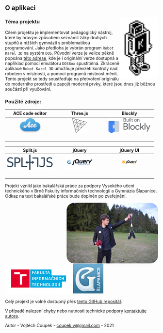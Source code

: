 ## O aplikaci

<img src="is/img/karel-old-transparent.png" alt="drawing" height="200" align="right"/>

### Téma projektu
Cílem projektu je implementovat pedagogický nástroj, které by hravým způsobem seznámil žáky druhých stupňů a nižších gymnázií s problematikou programování. Jako předloha je vybrán program `Robot Karel 3D` na systém `DOS`. Původní verze je velice pěkně popsána [této adrese](http://karel.webz.cz/uvodni-strana), kde je i originální verze dostupná a například pomocí emulátoru `DOSBox` spustitelná. Zkráceně aplikace `Robot Karel 3D` umožňuje převzetí kontroly nad robotem v místnosti, a pomocí programů místnost měnit. Tento projekt se tedy soustřeďuje na přetvoření originálu do moderního prostředí a zapojit moderní prvky, které jsou dnes již běžnou součástí při vyučování.

### Použité zdroje:

| ACE code editor | Three.js | Blockly |
|:---------------:|:--------:|:-------:|
| [<img src="is/img/ace.png" height="50"/>](https://ace.c9.io/) | [<img src="is/img/three.png" height="50"/>](https://threejs.org/) | [<img src="is/img/blockly.png" height="50"/>](https://developers.google.com/blockly) |
|<img width=150/>|<img width=150/>|<img width=150/>|

| Split.js | jQuery | jQuery UI |
|:--------:|:------:|:---------:|
| [<img src="is/img/split.png" height="50"/>](https://split.js.org/) | [<img src="is/img/jquery.png" height="50"/>](https://jquery.com/) | [<img src="is/img/jqueryui.png" height="50"/>](https://jqueryui.com/) |
|<img width=150/>|<img width=150/>|<img width=150/>|

Projekt vznikl jako bakalářská práce za podpory Vysokého učení technického v Brně Fakulty informačních technologií a Gymnázia Šlapanice. Odkaz na text bakalářské práce bude doplněn po zveřejnění. 

<img src="is/img/DSC_0464.jpg" height="200" style="border-radius: 25px" align="right"/> 

[<img src="is/img/fit.png" height="100"/>](https://www.fit.vut.cz/.cs) [<img src="is/img/gslap.png" height="100"/>](https://gympl.gslapanice.cz/)

Celý projekt je volně dostupný přes [tento GitHub repositář](https://github.com/xcoupe01/project_Karel).

V případě nalezení chyby nebo nutnosti technické podpory [kontaktujte autora](mailto:coupek.v@gmail.com).

Autor - Vojtěch Čoupek - [coupek.v@gmail.com](mailto:coupek.v@gmail.com) - 2021
